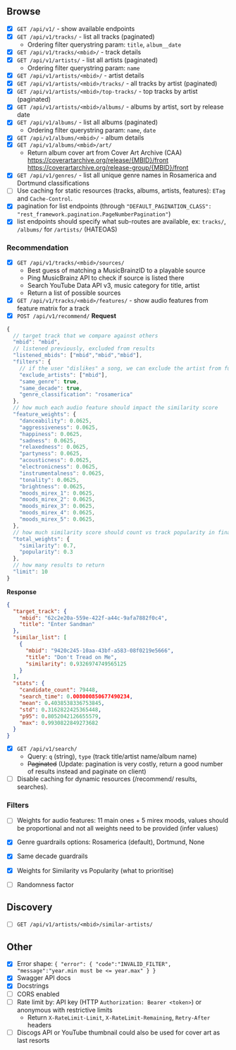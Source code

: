 ## Browse

- [x] `GET /api/v1/` - show available endpoints
- [x] `GET /api/v1/tracks/` - list all tracks (paginated)
  - Ordering filter querystring param: `title`, `album__date`
- [x] `GET /api/v1/tracks/<mbid>/` - track details
- [x] `GET /api/v1/artists/` - list all artists (paginated)
  - Ordering filter querystring param: `name`
- [x] `GET /api/v1/artists/<mbid>/` - artist details
- [x] `GET /api/v1/artists/<mbid>/tracks/` - all tracks by artist (paginated)
- [x] `GET /api/v1/artists/<mbid>/top-tracks/` - top tracks by artist (paginated)
- [x] `GET /api/v1/artists/<mbid>/albums/` - albums by artist, sort by release date
- [x] `GET /api/v1/albums/` - list all albums (paginated)
  - Ordering filter querystring param: `name`, `date`
- [x] `GET /api/v1/albums/<mbid>/` - album details
- [x] `GET /api/v1/albums/<mbid>/art/`
  - Return album cover art from Cover Art Archive (CAA) <br/>
  https://coverartarchive.org/release/{MBID}/front <br/>
  https://coverartarchive.org/release-group/{MBID}/front <br/>
- [x] `GET /api/v1/genres/` - list all unique genre names in Rosamerica and Dortmund classifications
- [ ] Use caching for static resources (tracks, albums, artists, features): `ETag` and `Cache-Control`.
- [x] pagination for list endpoints (through `"DEFAULT_PAGINATION_CLASS": "rest_framework.pagination.PageNumberPagination"`)
- [x] list endpoints should specify what sub-routes are available, ex: `tracks/`, `/albums/` for `/artists/` (HATEOAS)
 
### Recommendation

- [x] `GET /api/v1/tracks/<mbid>/sources/`
  - Best guess of matching a MusicBrainzID to a playable source
  - Ping MusicBrainz API to check if source is listed there
  - Search YouTube Data API v3, music category for title, artist
  - Return a list of possible sources
- [x] `GET /api/v1/tracks/<mbid>/features/` - show audio features from feature matrix for a track
- [x] `POST /api/v1/recommend/`
**Request**
```js
{
  // target track that we compare against others
  "mbid": "mbid",
  // listened previously, excluded from results
  "listened_mbids": ["mbid","mbid","mbid"],
  "filters": { 
    // if the user "dislikes" a song, we can exclude the artist from future recommendations
    "exclude_artists": ["mbid"], 
    "same_genre": true,
    "same_decade": true,
    "genre_classification": "rosamerica"
  },
  // how much each audio feature should impact the similarity score
  "feature_weights": {
    "danceability": 0.0625,
    "aggressiveness": 0.0625,
    "happiness": 0.0625,
    "sadness": 0.0625,
    "relaxedness": 0.0625,
    "partyness": 0.0625,
    "acousticness": 0.0625,
    "electronicness": 0.0625,
    "instrumentalness": 0.0625,
    "tonality": 0.0625,
    "brightness": 0.0625,
    "moods_mirex_1": 0.0625,
    "moods_mirex_2": 0.0625,
    "moods_mirex_3": 0.0625,
    "moods_mirex_4": 0.0625,
    "moods_mirex_5": 0.0625,
  },
  // how much similarity score should count vs track popularity in final scoring
  "total_weights": {
    "similarity": 0.7, 
    "popularity": 0.3
  },
  // how many results to return
  "limit": 10
}
```

**Response**
```json
{
  "target_track": {
    "mbid": "62c2e20a-559e-422f-a44c-9afa7882f0c4",
    "title": "Enter Sandman"
  },
  "similar_list": [
    {
      "mbid": "9420c245-10aa-43bf-a583-08f0219e5666",
      "title": "Don't Tread on Me",
      "similarity": 0.9326974749565125
    }
  ],
  "stats": {
    "candidate_count": 79448,
    "search_time": 0.008000850677490234,
    "mean": 0.4038538336753845,
    "std": 0.3162822425365448,
    "p95": 0.8052042126655579,
    "max": 0.9930822849273682
  }
}
```
- [x] `GET /api/v1/search/`
  - Query: `q` (string), `type` (track title/artist name/album name)
  - <s>Paginated</s> (Update: pagination is very costly, return a good number of results instead and paginate on client)
- [ ] Disable caching for dynamic resources (/recommend/ results, searches).

### Filters
- [ ] Weights for audio features: 11 main ones + 5 mirex moods, values should be proportional and not all weights need to be provided (infer values)
- [x] Genre guardrails options: Rosamerica (default), Dortmund, None
- [x] Same decade guardrails
- [x] Weights for Similarity vs Popularity (what to prioritise)
- [ ] Randomness factor


## Discovery

- [ ] `GET /api/v1/artists/<mbid>/similar-artists/`

## Other
- [x] Error shape: `{ "error": { "code":"INVALID_FILTER", "message":"year.min must be <= year.max" } }`
- [x] Swagger API docs
- [x] Docstrings
- [ ] CORS enabled
- [ ] Rate limit by: API key (HTTP `Authorization: Bearer <token>`) or anonymous with restrictive limits
  - Return `X-RateLimit-Limit`, `X-RateLimit-Remaining`, `Retry-After` headers
- [ ] Discogs API or YouTube thumbnail could also be used for cover art as last resorts